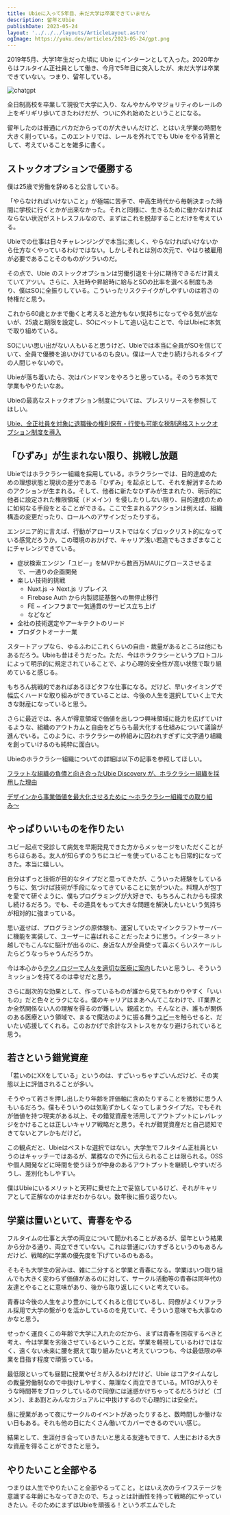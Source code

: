 ```yaml
---
title: Ubieに入って5年目、未だ大学は卒業できていません
description: 留年とUbie
publishDate: 2023-05-24
layout: '../../../layouts/ArticleLayout.astro'
ogImage: https://yuku.dev/articles/2023-05-24/gpt.png
---
```


2019年5月、大学1年生だった頃に Ubie にインターンとして入った。2020年からはフルタイム正社員として働き、今月で5年目に突入したが、未だ大学は卒業できていない。つまり、留年している。

![chatgpt](/articles/2023-05-24/gpt.png)

全日制高校を卒業して現役で大学に入り、なんやかんやマジョリティのレールの上をギリギリ歩いてきたわけだが、ついに外れ始めたということになる。

留年したのは普通にバカだからってのが大きいんだけど、とはいえ学業の時間を大きく削っている。このエントリでは、レールを外れてでも Ubie をやる背景として、考えていることを雑多に書く。

## ストックオプションで優勝する

僕は25歳で労働を辞めると公言している。

「やらなければいけないこと」が極端に苦手で、中高生時代から毎朝決まった時間に学校に行くとかが出来なかった。それと同様に、生きるために働かなければならない状況がストレスフルなので、まずはこれを脱却することだけを考えている。

Ubieでの仕事は日々チャレンジングで本当に楽しく、やらなければいけないから仕方なくやっているわけではない。しかしそれとは別の次元で、やはり被雇用が必要であることそのものがツラいのだ。

その点で、Ubie のストックオプションは労働引退を十分に期待できるだけ貰えていてアツい。さらに、入社時や昇給時に給与とSOの比率を選べる制度もあり、僕はSOに全振りしている。こういったリスクテイクがしやすいのは若さの特権だと思う。

これから60歳とかまで働くと考えると途方もない気持ちになってやる気が出ないが、25歳と期限を設定し、SOにベットして追い込むことで、今はUbieに本気で取り組めている。

SOにいい思い出がない人もいると思うけど、Ubieでは本当に全員がSOを信じていて、全員で優勝を追いかけているのも良い。僕は一人で走り続けられるタイプの人間じゃないので。

Ubieが落ち着いたら、次はバンドマンをやろうと思っている。そのうち本気で学業もやりたいなあ。

Ubieの最高なストックオプション制度については、プレスリリースを参照してほしい。

[Ubie、全正社員を対象に退職後の権利保有・行使も可能な税制適格ストックオプション制度を導入](https://prtimes.jp/main/html/rd/p/000000051.000048083.html)

## 「ひずみ」が生まれない限り、挑戦し放題

Ubieではホラクラシー組織を採用している。ホラクラシーでは、目的達成のための理想状態と現状の差分である「ひずみ」を起点として、それを解消するためのアクションが生まれる。そして、他者に新たなひずみが生まれたり、明示的に他者に設定された権限領域（ドメイン）を侵したりしない限り、目的達成のために如何なる手段をとることができる。ここで生まれるアクションは例えば、組織構造の変更だったり、ロールへのアサインだったりする。

エンジニア的に言えば、行動がアローリストではなくブロックリスト的になっている感覚だろうか。この環境のおかげで、キャリア浅い若造でもさまざまなことにチャレンジできている。

- 症状検索エンジン「ユビー」をMVPから数百万MAUにグロースさせるまで、一通りの企画開発
- 楽しい技術的挑戦
    - Nuxt.js → Next.js リプレイス
    - Firebase Auth から内製認証基盤への無停止移行
    - FE ~ インフラまで一気通貫のサービス立ち上げ
    - などなど
- 全社の技術選定やアーキテクトのリード
- プロダクトオーナー業

スタートアップなら、ゆるふわにこれくらいの自由・裁量があるところは他にもあるだろう。Ubieも昔はそうだった。ただ、今はホラクラシーというプロトコルによって明示的に規定されていることで、より心理的安全性が高い状態で取り組めていると感じる。

もちろん挑戦的であればあるほどタフな仕事になる。だけど、早いタイミングで幅広くハードな取り組みができていることは、今後の人生を選択していく上で大きな財産になっていると思う。

さらに最近では、各人が得意領域で価値を出しつつ興味領域に能力を広げていけるような、組織のアウトカムと自由をどちらも最大化する仕組みについて議論が進んでいる。このように、ホラクラシーの枠組みに囚われすぎずに文字通り組織を創っていけるのも純粋に面白い。

Ubieのホラクラシー組織についての詳細は以下の記事を参照してほしい。

[フラットな組織の負債と向き合ったUbie Discovery が、ホラクラシー組織を採用した理由](https://note.com/ubie_discovery/n/nd86e2a5655c0)

[デザインから事業価値を最大化させるために 〜ホラクラシー組織での取り組み〜](https://note.com/hrtk441/n/n230a152315f9)

## やっぱりいいものを作りたい

ユビー起点で受診して病気を早期発見できた方からメッセージをいただくことがちらほらある。友人が知らずのうちにユビーを使っていることも日常的になってきた。本当に嬉しい。

自分はずっと技術が目的なタイプだと思ってきたが、こういった経験をしているうちに、気づけば技術が手段になってきていることに気がついた。料理人が包丁を愛でて研ぐように、僕もプログラミングが大好きで、もちろんこれからも探求し続けるだろう。でも、その道具をもって大きな問題を解決したいという気持ちが相対的に強まっている。

思い返せば、プログラミングの原体験も、運営していたマインクラフトサーバーに機能を実装して、ユーザーに喜ばれることだったように思う。インターネット越しでもこんなに脳汁が出るのに、身近な人が全員使って喜ぶくらいスケールしたらどうなっちゃうんだろうか。

今は本心から[テクノロジーで人々を適切な医療に案内](https://ubie.life/about_ubie#:~:text=Mission)したいと思うし、そういうミッションを持てるのは幸せだと思う。

さらに副次的な効果として、作っているものが誰から見てもわかりやすく「いいもの」だと色々とラクになる。僕のキャリアはまあへんてこなわけで、IT業界とか全然関係ない人の理解を得るのが難しい。親戚とか。そんなとき、誰もが関係のある医療という領域で、まるで魔法のように振る舞う[ユビー](https://ubie.app)を触らせると、だいたい応援してくれる。このおかげで余計なストレスをかなり避けられていると思う。

## 若さという錯覚資産

「若いのにXXをしている」というのは、すごいっちゃすごいんだけど、その実態以上に評価されることが多い。

そうやって若さを押し出したり年齢を評価軸に含めたりすることを微妙に思う人もいるだろう。僕もそういうのは気恥ずかしくなってしまうタイプだ。でもそれが価値を持つ現実がある以上、その錯覚資産を活用してアウトプットにレバレッジをかけることは正しいキャリア戦略だと思う。それが錯覚資産だと自己認知できてないとアレかもだけど。

この観点だと、Ubieはベストな選択ではない。大学生でフルタイム正社員というのはキャッチーではあるが、業務なので外に伝えられることは限られる。OSSや個人開発などに時間を使うほうが中身のあるアウトプットを継続しやすいだろうし、差別化もしやすい。

僕はUbieにいるメリットと天秤に乗せた上で妥協しているけど、それがキャリアとして正解なのかはまだわからない。数年後に振り返りたい。

## 学業は置いといて、青春をやる

フルタイムの仕事と大学の両立について聞かれることがあるが、留年という結果から分かる通り、両立できていない。これは普通にバカすぎるというのもあるんだけど、戦略的に学業の優先度を下げているのもある。

そもそも大学生の営みは、雑に二分すると学業と青春になる。学業はいつ取り組んでも大きく変わらず価値があるのに対して、サークル活動等の青春は同年代の友達とやることに意味があり、後から取り返しにくいと考えている。

青春は今後の人生をより豊かにしてくれると信じているし、同僚がよくリファラル採用で大学の繋がりを活かしているのを見ていて、そういう意味でも大事なのかなと思う。

せっかく運良くこの年齢で大学に入れたのだから、まずは青春を回収するべきと考え、今は学業を劣後させているということだ。学業を軽視しているわけではなく、遠くない未来に腰を据えて取り組みたいと考えていつつも、今は最低限の卒業を目指す程度で頑張っている。

最低限といっても昼間に授業やゼミが入るわけだけど、Ubie はコアタイムなしの裁量労働制なので中抜けしやすく、無理なく両立できている。MTGが入りそうな時間帯をブロックしているので同僚には迷惑かけちゃってるだろうけど（ゴメン）、まあ割とみんなカジュアルに中抜けするので心理的には安全だ。

昼に授業があって夜にサークルのイベントがあったりすると、数時間しか働けない日もある。それも他の日にたくさん働いてカバーできるのでいい感じ。

結果として、生涯付き合っていきたいと思える友達もできて、人生における大きな資産を得ることができたと思う。

## やりたいこと全部やる

つまりは人生でやりたいこと全部やるってこと。とはいえ次のライフステージを意識する年齢にもなってきたので、ちょっとは計画性を持って戦略的にやっていきたい。そのためにまずはUbieを頑張る！というポエムでした
